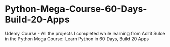 # Python-Mega-Course-60-Days-Build-20-Apps
Udemy Course - All the projects I completed while learning from Adrit Sulce in the Python Mega Course: Learn Python in 60 Days, Build 20 Apps
